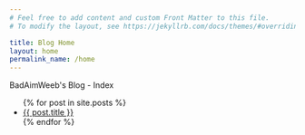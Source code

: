 ```yaml
---
# Feel free to add content and custom Front Matter to this file.
# To modify the layout, see https://jekyllrb.com/docs/themes/#overriding-theme-defaults

title: Blog Home
layout: home
permalink_name: /home
---
```


BadAimWeeb's Blog - Index

<ul>
  {% for post in site.posts %}
    <li>
      <a href="{{ post.url }}">{{ post.title }}</a>
    </li>
  {% endfor %}
</ul>